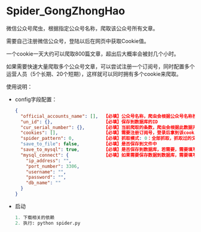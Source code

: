 # Spider_GongZhongHao
微信公众号爬虫，根据指定公众号名称，爬取该公众号所有文章。

需要自己注册微信公众号，登陆以后在网页中获取Cookie值。

一个cookie一天大约可以爬取800篇文章，超出后大概率会被封几个小时。

如果需要快速大量爬取多个公众号文章，可以尝试注册一个订阅号，同时配置多个运营人员（5个长期、20个短期），这样就可以同时拥有多个cookie来爬取。



使用说明：

- config字段配置：

  ```json
  {
    "official_accounts_name": [],  【必填】公众号名称，爬虫会根据公众号名称搜索，请保证精确，支持
    "un_id": {},                   【必填】保存到数据库的ID
    "cur_serial_number": {},       【必填】当前爬取的条数，爬虫会根据此数据开始进行爬取，中途会持续更新该字段，默认从0开始
    "cookies": [],                 【必填】需要注册订阅号，登录后拿到该cookie值，建议存储多个
    "spider_pattern": 0,           【必填】抓取模式: 0：全部抓取，抓取过的文章也抓取，这里会判断更新时间，更新过的数据才会保存；1：仅抓取未抓取的文章；目前仅针对数据库使用
    "save_to_file": false,         【必填】是否保存到文件中
    "save_to_mysql": true,         【必填】是否保存到数据库，若需要，需要填写数据库连接信息
    "mysql_connect": {             【必填】如果需要保存数据到数据库，需要填写此处配置
      "ip_address": "",
      "port_number": 3306,
      "username": "",
      "password": "",
      "db_name": ""
    }
  }
  ```

- 启动

  ```python
  1. 下载相关的依赖
  2. 执行: python spider.py
  ```

  


